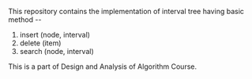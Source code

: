This repository contains the implementation of interval tree having basic method --
  1. insert (node, interval)
  2. delete (item)
  3. search (node, interval)

This is a part of Design and Analysis of Algorithm Course.
